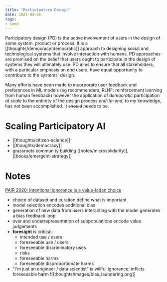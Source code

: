 ```yaml
---
title: "Participatory Design"
date: 2023-03-06
tags:
- seed
---
```

Participatory design (PD) is the active involvement of users in the design of some system, product or process. It is a [[thoughts/democracy|democratic]] approach to designing social and technological systems that involve  interaction with humans. PD approaches are premised on the belief that users ought to participate in the design of systems they will ultimately use. PD aims to ensure that all stakeholders, with a particular emphasis on end users, have equal opportunity to contribute to the systems' design.

Many efforts have been made to incorporate user feedback and preferences in ML models (eg recommenders, RLHF: reinforcement learning from human feedback) however the application of *democratic* participation *at scale* to the entirety of the design process *end-to-end*, to my knowledge, has not been accomplished. It ~~should~~ needs to be.

# Scaling Participatory AI
- [[thoughts/citizen-science]]
- [[thoughts/democracy]]
- grassroots community building [[notes/microsolidarity]], [[books/emergent-strategy]]

# Notes
[PAIR 2020: Intentional ignorance is a value-laden choice](https://www.youtube.com/watch?v=TcE6_NPjvuo)
- choice of dataset and curation define what is important
- model selection encodes additional bias
- generation of new data from users interacting with the model generates a bias feedback loop
- over and underrepresentation of subpopulations encode value judgements
- **foresight** is critical:
	- intended use / users
	- foreseeable use / users
	- foreseeable discriminatory uses
	- risks
	- foreseeable harms
	- foreseeable disproportionate harms
- "I'm just an engineer / data scientist" is willful ignorance; inflicts foreseeable harm
![[thoughts/images/bias_laundering.png]]


